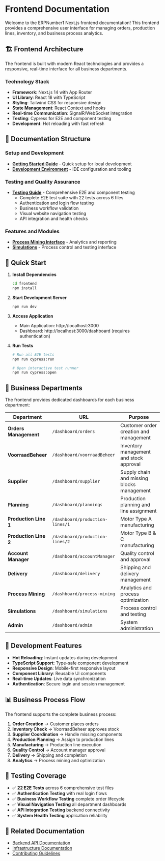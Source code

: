 # Frontend Documentation

Welcome to the ERPNumber1 Next.js frontend documentation! This frontend provides a comprehensive user interface for managing orders, production lines, inventory, and business process analytics.

## 🏗️ Frontend Architecture

The frontend is built with modern React technologies and provides a responsive, real-time interface for all business departments.

### Technology Stack

- **Framework**: Next.js 14 with App Router
- **UI Library**: React 18 with TypeScript
- **Styling**: Tailwind CSS for responsive design
- **State Management**: React Context and hooks
- **Real-time Communication**: SignalR/WebSocket integration
- **Testing**: Cypress for E2E and component testing
- **Development**: Hot reloading with fast refresh

## 📖 Documentation Structure

### Setup and Development

- **[Getting Started Guide](./setup/getting-started.md)** - Quick setup for local development
- **[Development Environment](./setup/)** - IDE configuration and tooling

### Testing and Quality Assurance

- **[Testing Guide](./test/README.md)** - Comprehensive E2E and component testing
  - Complete E2E test suite with 22 tests across 6 files
  - Authentication and login flow testing
  - Business workflow validation
  - Visual website navigation testing
  - API integration and health checks

### Features and Modules

- **[Process Mining Interface](./proces-mining/process-mining-frontend.md)** - Analytics and reporting
- **[Simulations](./simulations/README.md)** - Process control and testing interface

## 🚀 Quick Start

1. **Install Dependencies**
   ```bash
   cd frontend
   npm install
   ```

2. **Start Development Server**
   ```bash
   npm run dev
   ```

3. **Access Application**
   - Main Application: http://localhost:3000
   - Dashboard: http://localhost:3000/dashboard (requires authentication)

4. **Run Tests**
   ```bash
   # Run all E2E tests
   npm run cypress:run
   
   # Open interactive test runner
   npm run cypress:open
   ```

## 🏢 Business Departments

The frontend provides dedicated dashboards for each business department:

| Department | URL | Purpose |
|------------|-----|---------|
| **Orders Management** | `/dashboard/orders` | Customer order creation and management |
| **VoorraadBeheer** | `/dashboard/voorraadBeheer` | Inventory management and stock approval |
| **Supplier** | `/dashboard/supplier` | Supply chain and missing blocks management |
| **Planning** | `/dashboard/plannings` | Production planning and line assignment |
| **Production Line 1** | `/dashboard/production-lines/1` | Motor Type A manufacturing |
| **Production Line 2** | `/dashboard/production-lines/2` | Motor Type B & C manufacturing |
| **Account Manager** | `/dashboard/accountManager` | Quality control and approval |
| **Delivery** | `/dashboard/delivery` | Shipping and delivery management |
| **Process Mining** | `/dashboard/process-mining` | Analytics and process optimization |
| **Simulations** | `/dashboard/simulations` | Process control and testing |
| **Admin** | `/dashboard/admin` | System administration |

## 🔧 Development Features

- **Hot Reloading**: Instant updates during development
- **TypeScript Support**: Type-safe component development
- **Responsive Design**: Mobile-first responsive layout
- **Component Library**: Reusable UI components
- **Real-time Updates**: Live data synchronization
- **Authentication**: Secure login and session management

## 📊 Business Process Flow

The frontend supports the complete business process:

1. **Order Creation** → Customer places orders
2. **Inventory Check** → VoorraadBeheer approves stock
3. **Supplier Coordination** → Handle missing components
4. **Production Planning** → Assign to production lines
5. **Manufacturing** → Production line execution
6. **Quality Control** → Account manager approval
7. **Delivery** → Shipping and completion
8. **Analytics** → Process mining and optimization

## 🧪 Testing Coverage

- ✅ **22 E2E Tests** across 6 comprehensive test files
- ✅ **Authentication Testing** with real login flows
- ✅ **Business Workflow Testing** complete order lifecycle
- ✅ **Visual Navigation Testing** all department dashboards
- ✅ **API Integration Testing** backend connectivity
- ✅ **System Health Testing** application reliability

## 🔗 Related Documentation

- [Backend API Documentation](../backend/README.md)
- [Infrastructure Documentation](../infra/README.md)
- [Contributing Guidelines](../contributing/README.md)
